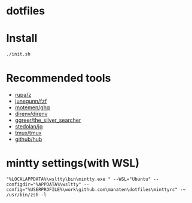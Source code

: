 dotfiles
===

# Install

```sh
./init.sh
```

# Recommended tools
- [rupa/z](https://github.com/rupa/z)
- [junegunn/fzf](https://github.com/junegunn/fzf)
- [motemen/ghq](https://github.com/motemen/ghq)
- [direnv/direnv](https://github.com/direnv/direnv)
- [ggreer/the_silver_searcher](https://github.com/ggreer/the_silver_searcher)
- [stedolan/jq](https://github.com/stedolan/jq)
- [tmux/tmux](https://github.com/tmux/tmux)
- [github/hub](https://github.com/github/hub)

# mintty settings(with WSL)

```
"%LOCALAPPDATA%\wsltty\bin\mintty.exe " --WSL="Ubuntu" --configdir="%APPDATA%\wsltty" --config="%USERPROFILE%\work\github.com\manaten\dotfiles\minttyrc" -~ /usr/bin/zsh -l
```
